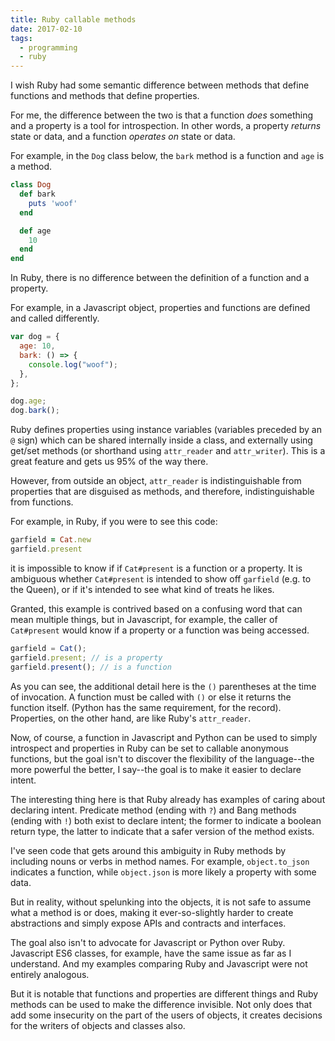 ```yaml
---
title: Ruby callable methods
date: 2017-02-10
tags:
  - programming
  - ruby
---
```


I wish Ruby had some semantic difference between methods that define
functions and methods that define properties.

For me, the difference between the two is that a function _does_ something
and a property is a tool for introspection. In other words, a property _returns_
state or data, and a function _operates on_ state or data.

For example, in the `Dog` class below, the `bark` method
is a function and `age` is a method.

```ruby
class Dog
  def bark
    puts 'woof'
  end

  def age
    10
  end
end
```

In Ruby, there is no difference between the definition of a function
and a property.

For example, in a Javascript object, properties and functions are
defined and called differently.

```javascript
var dog = {
  age: 10,
  bark: () => {
    console.log("woof");
  },
};

dog.age;
dog.bark();
```

Ruby defines properties using instance variables (variables preceded by
an `@` sign) which can be shared internally inside a class, and externally
using get/set methods (or shorthand using `attr_reader` and `attr_writer`).
This is a great feature and gets us 95% of the way there.

However, from outside an object, `attr_reader` is indistinguishable from
properties that are disguised as methods, and therefore, indistinguishable from
functions.

For example, in Ruby, if you were to see this code:

```ruby
garfield = Cat.new
garfield.present
```

it is impossible to know if if `Cat#present` is a function or a property.
It is ambiguous whether `Cat#present` is intended to show off `garfield`
(e.g. to the Queen), or if it's intended to see what kind of treats he likes.

Granted, this example is contrived based on a confusing word that
can mean multiple things, but in Javascript, for example, the caller of
`Cat#present` would know if a property or a function was being accessed.

```javascript
garfield = Cat();
garfield.present; // is a property
garfield.present(); // is a function
```

As you can see, the additional detail here is the `()` parentheses at the time
of invocation. A function must be called with `()` or else it returns
the function itself. (Python has the same requirement, for the record).
Properties, on the other hand, are like Ruby's `attr_reader`.

Now, of course, a function in Javascript and Python can be used to simply introspect
and properties in Ruby can be set to callable anonymous functions, but the
goal isn't to discover the flexibility of the language--the
more powerful the better, I say--the goal is to make it easier to declare intent.

The interesting thing here is that Ruby already has examples of caring about
declaring intent. Predicate method (ending with `?`) and Bang methods (ending with `!`)
both exist to declare intent; the former to indicate a boolean return type,
the latter to indicate that a safer version of the method exists.

I've seen code that gets around this ambiguity in Ruby methods by including
nouns or verbs in method names. For example, `object.to_json` indicates a function,
while `object.json` is more likely a property with some data.

But in reality, without spelunking into the objects, it is not safe to assume
what a method is or does, making it ever-so-slightly harder to create
abstractions and simply expose APIs and contracts and interfaces.

The goal also isn't to advocate for Javascript or Python over Ruby.
Javascript ES6 classes, for example, have the same issue as far as I understand.
And my examples comparing Ruby and Javascript were not entirely analogous.

But it is notable that functions and properties are different things and
Ruby methods can be used to make the difference invisible. Not only does that
add some insecurity on the part of the users of objects, it creates decisions
for the writers of objects and classes also.

